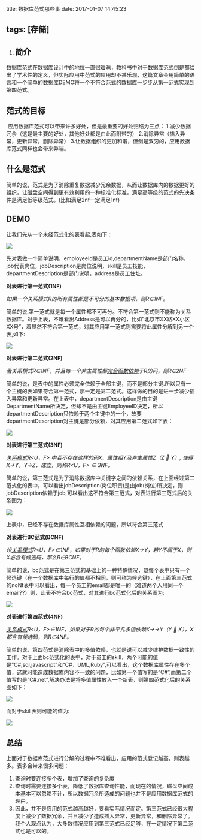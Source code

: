 title: 数据库范式那些事
date: 2017-01-07 14:45:23

tags: [存储]
---
1. ## **简介**

​      数据库范式在数据库设计中的地位一直很暧昧，教科书中对于数据库范式倒是都给出了学术性的定义，但实际应用中范式的应用却不甚乐观，这篇文章会用简单的语言和一个简单的数据库DEMO将一个不符合范式的数据库一步步从第一范式实现到第四范式。

## **范式的目标**
​      应用数据库范式可以带来许多好处，但是最重要的好处归结为三点：
​      1.减少数据冗余（这是最主要的好处，其他好处都是由此而附带的）
​      2.消除异常（插入异常，更新异常，删除异常）
​      3.让数据组织的更加和谐，但剑是双刃的，应用数据库范式同样也会带来弊端。

## **什么是范式**
​      简单的说，范式是为了消除重复数据减少冗余数据，从而让数据库内的数据更好的组织，让磁盘空间得到更有效利用的一种标准化标准，满足高等级的范式的先决条件是满足低等级范式。(比如满足2nf一定满足1nf)

## **DEMO**
让我们先从一个未经范式化的表看起,表如下：

![](http://7xq1il.com1.z0.glb.clouddn.com/fansh01.png)

先对表做一个简单说明，employeeId是员工id,departmentName是部门名称，job代表岗位，jobDescription是岗位说明，skill是员工技能，departmentDescription是部门说明，address是员工住址。

**对表进行第一范式(1NF)**

​    *如果一个关系模式R的所有属性都是不可分的基本数据项，则R∈1NF。*

​    简单的说,第一范式就是每一个属性都不可再分。不符合第一范式则不能称为关系数据库。对于上表，不难看出Address是可以再分的，比如”北京市XX路XX小区XX号”，着显然不符合第一范式，对其应用第一范式则需要将此属性分解到另一个表,如下:

![](http://7xq1il.com1.z0.glb.clouddn.com/fansh02.png)

**对表进行第二范式(2NF)**

   *若关系模式R∈1NF，并且每一个非主属性都*[*完全函数依赖*](http://baike.baidu.com/view/228997.htm)*于R的码，则R∈2NF*

   简单的说，是表中的属性必须完全依赖于全部主键，而不是部分主键.所以只有一个主键的表如果符合第一范式，那一定是第二范式。这样做的目的是进一步减少插入异常和更新异常。在上表中，departmentDescription是由主键DepartmentName所决定，但却不是由主键EmployeeID决定，所以departmentDescription只依赖于两个主键中的一个，故要departmentDescription对主键是部分依赖，对其应用第二范式如下表：

![](http://7xq1il.com1.z0.glb.clouddn.com/fansh03.png)

  **对表进行第三范式(3NF)**

[*关系模式*](http://baike.baidu.com/view/68347.htm)*R<U，F> 中若不存在这样的码X、属性组Y及非主属性Z（Z  Y）, 使得X→Y，Y→Z，成立，则称R<U，F> ∈ 3NF。*

  简单的说，第三范式是为了消除数据库中关键字之间的依赖关系，在上面经过第二范式化的表中，可以看出jobDescription(岗位职责)是由job(岗位)所决定，则jobDescription依赖于job,可以看出这不符合第三范式，对表进行第三范式后的关系图为：

![](http://7xq1il.com1.z0.glb.clouddn.com/fansh04.png)

上表中，已经不存在数据库属性互相依赖的问题，所以符合第三范式

**对表进行BC范式(BCNF)**

*设*[*关系模式*](http://baike.baidu.com/view/68347.htm)*R<U，F>∈1NF，如果对于R的每个函数依赖X→Y，若Y不属于X，则X必含有候选码，那么R∈BCNF。*

  简单的说，bc范式是在第三范式的基础上的一种特殊情况，既每个表中只有一个候选键（在一个数据库中每行的值都不相同，则可称为候选键），在上面第三范式的noNf表中可以看出，每一个员工的email都是唯一的（难道两个人用同一个email??）则，此表不符合bc范式，对其进行bc范式化后的关系图为:

![](http://7xq1il.com1.z0.glb.clouddn.com/fansh05.png)

   **对表进行第四范式(4NF)**

   [*关系模式*](http://baike.baidu.com/view/68347.htm)*R<U，F>∈1NF，如果对于R的每个非平凡多值依赖X→→Y（Y  X），X都含有候选码，则R∈4NF。*

  简单的说，第四范式是消除表中的多值依赖，也就是说可以减少维护数据一致性的工作。对于上面bc范式化的表中，对于员工的skill，两个可能的值是”C#,sql,javascript”和“C#，UML,Ruby”,可以看出，这个数据库属性存在多个值，这就可能造成数据库内容不一致的问题，比如第一个值写的是”C#”,而第二个值写的是”C#.net”,解决办法是将多值属性放入一个新表，则第四范式化后的关系图如下：

![](http://7xq1il.com1.z0.glb.clouddn.com/fansh06.png)

而对于skill表则可能的值为:

![](http://7xq1il.com1.z0.glb.clouddn.com/fansh07.png)


## **总结**
上面对于数据库范式进行分解的过程中不难看出，应用的范式登记越高，则表越多。表多会带来很多问题：
1. 查询时要连接多个表，增加了查询的复杂度
2. 查询时需要连接多个表，降低了数据库查询性能，而现在的情况，磁盘空间成本基本可以忽略不计，所以数据冗余所造成的问题也并不是应用数据库范式的理由。
3.  因此，并不是应用的范式越高越好，要看实际情况而定。第三范式已经很大程度上减少了数据冗余，并且减少了造成插入异常，更新异常，和删除异常了。我个人观点认为，大多数情况应用到第三范式已经足够，在一定情况下第二范式也是可以的。
